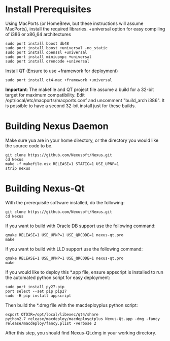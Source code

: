 # Install Prerequisites

Using MacPorts (or HomeBrew, but these instructions will assume MacPorts), install the required libraries. +universal option for easy compiling of i386 or x86_64 architectures

    sudo port install boost db48
    sudo port install boost +universal -no_static
    sudo port install openssl +universal
    sudo port install miniupnpc +universal 
    sudo port install qrencode +universal

Install QT (Ensure to use +framework for deployment)

    sudo port install qt4-mac +framework +universal

**Important**: The makefile and QT project file assume a build for a 32-bit target for maximum compatibility. Edit /opt/local/etc/macports/macports.conf and uncomment "build_arch i386". It is possible to have a second 32-bit install just for these builds.

# Building Nexus Daemon

Make sure yua are in your home directory, or the directory you would like the source code to be.

    git clone https://github.com/Nexusoft/Nexus.git
    cd Nexus
    make -f makefile.osx RELEASE=1 STATIC=1 USE_UPNP=1
    strip nexus

# Building Nexus-Qt

With the prerequisite software installed, do the following:

    git clone https://github.com/Nexusoft/Nexus.git
    cd Nexus
    
If you want to build with Oracle DB support use the following command:

    qmake RELEASE=1 USE_UPNP=1 USE_QRCODE=1 nexus-qt.pro
    make
    
If you want to build with LLD support use the following command:

	qmake RELEASE=1 USE_UPNP=1 USE_QRCODE=1 nexus-qt.pro
	make
	
If you would like to deploy this *.app file, ensure appscript is installed to run the automated python script for easy deployment:
	
	sudo port install py27-pip
	port select --set pip pip27
	sudo -H pip install appscript
	
Then build the *.dmg file with the macdeployplus python script:

	export QTDIR=/opt/local/libexec/qt4/share
	python2.7 release/macdeploy/macdeployqtplus Nexus-Qt.app -dmg -fancy release/macdeploy/fancy.plist -verbose 2

After this step, you should find Nexus-Qt.dmg in your working directory.
